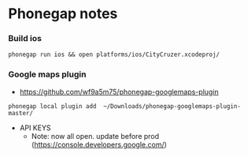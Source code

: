 # Phonegap notes

### Build ios
```
phonegap run ios && open platforms/ios/CityCruzer.xcodeproj/
```


### Google maps plugin
* https://github.com/wf9a5m75/phonegap-googlemaps-plugin
```
phonegap local plugin add  ~/Downloads/phonegap-googlemaps-plugin-master/
```
* API KEYS 
  * Note: now all open. update before prod (https://console.developers.google.com/)
